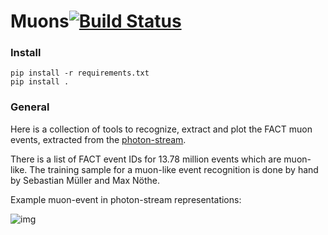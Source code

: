 # Muons[![Build Status](https://travis-ci.org/fact-project/muons.svg?branch=master)](https://travis-ci.org/fact-project/muons)


### Install

````
pip install -r requirements.txt
pip install .
````


### General

Here is a collection of tools to recognize, extract and plot the FACT muon events, extracted from the [photon-stream](https://github.com/fact-project/photon_stream). 

There is a list of FACT event IDs for 13.78 million events which are muon-like. The training sample for a muon-like event recognition is done by hand by Sebastian Müller and Max Nöthe.

Example muon-event in photon-stream representations:


![img](readme/example_event_view.png)

